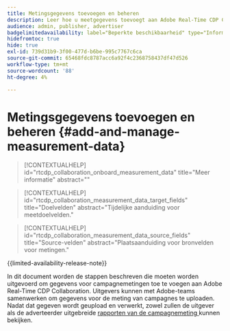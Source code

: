 ```yaml
---
title: Metingsgegevens toevoegen en beheren
description: Leer hoe u meetgegevens toevoegt aan Adobe Real-Time CDP Collaboration.
audience: admin, publisher, advertiser
badgelimitedavailability: label="Beperkte beschikbaarheid" type="Informative" url="https://helpx.adobe.com/nl/legal/product-descriptions/real-time-customer-data-platform-collaboration.html newtab=true"
hidefromtoc: true
hide: true
exl-id: 739d31b9-3f00-477d-b6be-995c7767c6ca
source-git-commit: 65468fdc8787acc6a92f4c2368758437df47d526
workflow-type: tm+mt
source-wordcount: '88'
ht-degree: 4%

---
```


# Metingsgegevens toevoegen en beheren {#add-and-manage-measurement-data}

>[!CONTEXTUALHELP]
>id="rtcdp_collaboration_onboard_measurement_data"
>title="Meer informatie"
>abstract=""

>[!CONTEXTUALHELP]
>id="rtcdp_collaboration_measurement_data_target_fields"
>title="Doelvelden"
>abstract="Tijdelijke aanduiding voor meetdoelvelden."

>[!CONTEXTUALHELP]
>id="rtcdp_collaboration_measurement_data_source_fields"
>title="Source-velden"
>abstract="Plaatsaanduiding voor bronvelden voor metingen."

{{limited-availability-release-note}}

In dit document worden de stappen beschreven die moeten worden uitgevoerd om gegevens voor campagnemetingen toe te voegen aan Adobe Real-Time CDP Collaboration. Uitgevers kunnen met Adobe-teams samenwerken om gegevens voor de meting van campagnes te uploaden. Nadat dat gegeven wordt geupload en verwerkt, zowel zullen de uitgever als de adverteerder uitgebreide [ rapporten van de campagnemeting ](/help/guide/collaborate/measure.md) kunnen bekijken.
